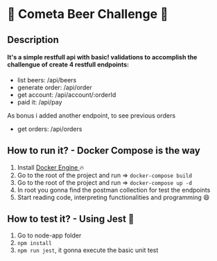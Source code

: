 # :beer: Cometa Beer Challenge :beer:

## Description

#### It's a simple restfull api with basic! validations to accomplish the challengue of create 4 restfull endpoints:

-   list beers: /api/beers
-   generate order: /api/order
-   get account: /api/account/:orderId
-   paid it: /api/pay

As bonus i added another endpoint, to see previous orders

-   get orders: /api/orders

## How to run it? - Docker Compose is the way

1. Install [ Docker Engine ](https://docs.docker.com/engine/install/) :fire:
2. Go to the root of the project and run => `docker-compose build`
3. Go to the root of the project and run => `docker-compose up -d`
4. In root you gonna find the postman collection for test the endpoints
5. Start reading code, interpreting functionalities and programming :smile:

## How to test it? - Using Jest 🧪

1. Go to node-app folder
2. `npm install`
3. `npm run jest`, it gonna execute the basic unit test
